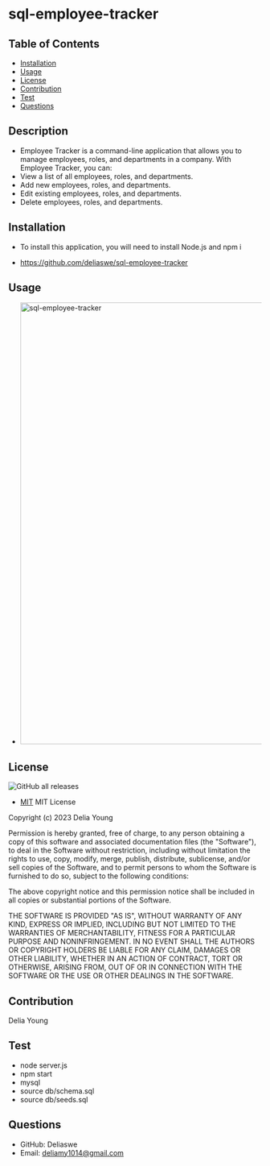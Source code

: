 # sql-employee-tracker

## Table of Contents

- [Installation](#installation)
- [Usage](#usage)
- [License](#license)
- [Contribution](#contribution)
- [Test](#test)
- [Questions](#questions)

## Description

- Employee Tracker is a command-line application that allows you to manage employees, roles, and departments in a company. With Employee Tracker, you can:
- View a list of all employees, roles, and departments.
- Add new employees, roles, and departments.
- Edit existing employees, roles, and departments.
- Delete employees, roles, and departments.


## Installation
- To install this application, you will need to install Node.js and npm i

- https://github.com/deliaswe/sql-employee-tracker

## Usage
- <img width="877" alt="sql-employee-tracker" src="https://github.com/deliaswe/sql-employee-tracker/assets/113808453/9d98dc01-565a-4d8a-9f1f-1958e6e72ab7">



## License
![GitHub all releases](https://img.shields.io/github/downloads/deliaswe/Professional-Readme-Generator/total?label=Delia%20young&logo=github&logoColor=%23ff69b4&style=for-the-badge)
- [MIT](#MIT)
MIT License

Copyright (c) 2023 Delia Young

Permission is hereby granted, free of charge, to any person obtaining a copy
of this software and associated documentation files (the "Software"), to deal
in the Software without restriction, including without limitation the rights
to use, copy, modify, merge, publish, distribute, sublicense, and/or sell
copies of the Software, and to permit persons to whom the Software is
furnished to do so, subject to the following conditions:

The above copyright notice and this permission notice shall be included in all
copies or substantial portions of the Software.

THE SOFTWARE IS PROVIDED "AS IS", WITHOUT WARRANTY OF ANY KIND, EXPRESS OR
IMPLIED, INCLUDING BUT NOT LIMITED TO THE WARRANTIES OF MERCHANTABILITY,
FITNESS FOR A PARTICULAR PURPOSE AND NONINFRINGEMENT. IN NO EVENT SHALL THE
AUTHORS OR COPYRIGHT HOLDERS BE LIABLE FOR ANY CLAIM, DAMAGES OR OTHER
LIABILITY, WHETHER IN AN ACTION OF CONTRACT, TORT OR OTHERWISE, ARISING FROM,
OUT OF OR IN CONNECTION WITH THE SOFTWARE OR THE USE OR OTHER DEALINGS IN THE
SOFTWARE.

## Contribution
Delia Young

## Test
- node server.js
- npm start
- mysql
- source db/schema.sql
- source db/seeds.sql

## Questions
* GitHub: Deliaswe
* Email: deliamy1014@gmail.com